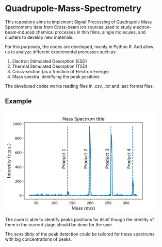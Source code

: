 # Quadrupole-Mass-Spectrometry

This repository aims to implement Signal Processing of Quadrupole Mass Spectrometry data from Cross-beam ion sources used to study electron-beam-induced chemical processes in thin films, single molecules, and clusters to develop new materials.

For this purposes, the codes are developed, mainly in Python R. And allow us to analyze different experimental processes such as:

 1) Electron Stimulated Desorption (ESD)
 2) Thermal Stimulated Desorption (TSD)
 3) Cross-section (as a function of Electron Energy)
 4) Mass spectra identifying the peak positions

The developed codes works reading files in .csv, .txt and .asc format files.

## Example

![alt text](https://github.com/renecartaya/Quadrupole-Mass-Spectrometry/blob/main/Plots/MS_sample.png)

The code is able to identify peaks positions for itslef though the identity of them in the current stage should be done for the user.

The sensitibity of the peak detection could be tailored for those spectrums with big concentrations of peaks.

